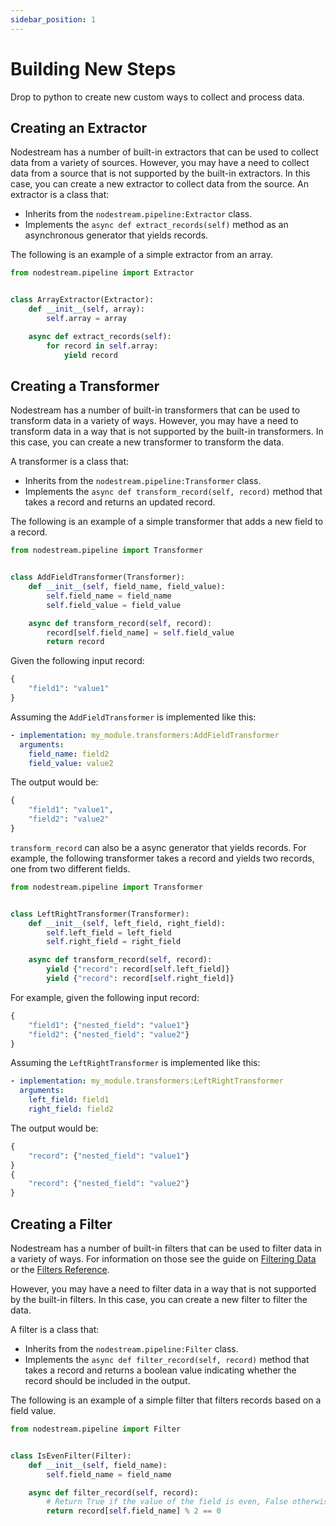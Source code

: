 ```yaml
---
sidebar_position: 1
---
```


# Building New Steps
Drop to python to create new custom ways to collect and process data.

## Creating an Extractor

Nodestream has a number of built-in extractors that can be used to collect data from a variety of sources.
However, you may have a need to collect data from a source that is not supported by the built-in extractors.
In this case, you can create a new extractor to collect data from the source.
An extractor is a class that:
- Inherits from the `nodestream.pipeline:Extractor` class.
- Implements the `async def extract_records(self)` method as an asynchronous generator that yields records.

The following is an example of a simple extractor from an array.

```python
from nodestream.pipeline import Extractor


class ArrayExtractor(Extractor):
    def __init__(self, array):
        self.array = array

    async def extract_records(self):
        for record in self.array:
            yield record
```


## Creating a Transformer

Nodestream has a number of built-in transformers that can be used to transform data in a variety of ways.
However, you may have a need to transform data in a way that is not supported by the built-in transformers.
In this case, you can create a new transformer to transform the data.

A transformer is a class that:
- Inherits from the `nodestream.pipeline:Transformer` class.
- Implements the `async def transform_record(self, record)` method that takes a record and returns an updated record.

The following is an example of a simple transformer that adds a new field to a record.

```python
from nodestream.pipeline import Transformer


class AddFieldTransformer(Transformer):
    def __init__(self, field_name, field_value):
        self.field_name = field_name
        self.field_value = field_value

    async def transform_record(self, record):
        record[self.field_name] = self.field_value
        return record
```

Given the following input record:

```python
{
    "field1": "value1"
}
```

Assuming the `AddFieldTransformer` is implemented like this:

```yaml
- implementation: my_module.transformers:AddFieldTransformer
  arguments:
    field_name: field2
    field_value: value2
```

The output would be:

```python
{
    "field1": "value1",
    "field2": "value2"
}
```

`transform_record` can also be a async generator that yields records.
For example, the following transformer takes a record and yields two records, one from two different fields.


```python
from nodestream.pipeline import Transformer


class LeftRightTransformer(Transformer):
    def __init__(self, left_field, right_field):
        self.left_field = left_field
        self.right_field = right_field

    async def transform_record(self, record):
        yield {"record": record[self.left_field]}
        yield {"record": record[self.right_field]}

```

For example, given the following input record:

```python
{
    "field1": {"nested_field": "value1"}
    "field2": {"nested_field": "value2"}
}
```

Assuming the `LeftRightTransformer` is implemented like this:

```yaml
- implementation: my_module.transformers:LeftRightTransformer
  arguments:
    left_field: field1
    right_field: field2
```

The output would be:

```python
{
    "record": {"nested_field": "value1"}
}
{
    "record": {"nested_field": "value2"}
}
```

## Creating a Filter

Nodestream has a number of built-in filters that can be used to filter data in a variety of ways.
For information on those see the guide on [Filtering Data](../tutorials-intermediate/filtering-data) or the [Filters Reference](../reference/filters).

However, you may have a need to filter data in a way that is not supported by the built-in filters.
In this case, you can create a new filter to filter the data.

A filter is a class that:

- Inherits from the `nodestream.pipeline:Filter` class.
- Implements the `async def filter_record(self, record)` method that takes a record and returns a boolean value indicating whether the record should be included in the output.

The following is an example of a simple filter that filters records based on a field value.

```python
from nodestream.pipeline import Filter


class IsEvenFilter(Filter):
    def __init__(self, field_name):
        self.field_name = field_name

    async def filter_record(self, record):
        # Return True if the value of the field is even, False otherwise
        return record[self.field_name] % 2 == 0
```
